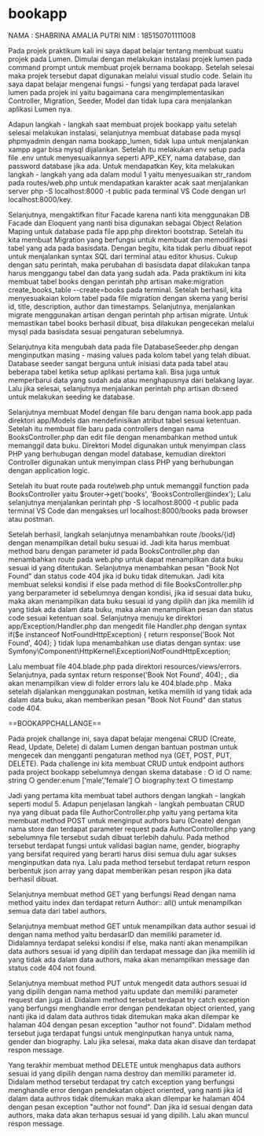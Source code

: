 # bookapp

NAMA : SHABRINA AMALIA PUTRI 
NIM  : 185150701111008

  Pada projek praktikum kali ini saya dapat belajar tentang membuat suatu projek pada Lumen. Dimulai dengan melakukan instalasi projek lumen pada command prompt untuk membuat projek bernama bookapp. Setelah selesai maka projek tersebut dapat digunakan melalui visual studio code. Selain itu saya dapat belajar mengenai fungsi - fungsi yang terdapat pada laravel lumen pada projek ini yaitu bagaimana cara mengimplementasikan Controller, Migration, Seeder, Model dan tidak lupa cara menjalankan aplikasi Lumen nya.

  Adapun langkah - langkah saat membuat projek bookapp yaitu setelah selesai melakukan instalasi, selanjutnya membuat database pada mysql phpmyadmin dengan nama bookapp_lumen, tidak lupa untuk menjalankan xampp agar bisa mysql dijalankan. Setelah itu melakukan env setup pada file .env untuk menyesuaikannya seperti APP_KEY, nama database, dan password database jika ada. Untuk mendapatkan Key, kita melakukan langkah - langkah yang ada dalam modul 1 yaitu menyesuaikan str_random pada routes/web.php untuk mendapatkan karakter acak saat menjalankan server php -S localhost:8000 -t public pada terminal VS Code dengan url  localhost:8000/key. 
  
  Selanjutnya, mengaktifkan fitur Facade karena nanti kita menggunakan DB Facade dan Eloquent yang nanti bisa digunakan sebagai Object Relation Maping untuk database pada file app.php direktori bootstrap. Setelah itu kita membuat Migration yang berfungsi untuk membuat dan memodifikasi tabel yang ada pada basisdata. Dengan begitu, kita tidak perlu dibuat repot untuk menjalankan syntax SQL dari terminal atau editor khusus. Cukup dengan satu perintah, maka perubahan di basisdata dapat dilakukan tanpa harus menggangu tabel dan data yang sudah ada. Pada praktikum ini kita membuat tabel books dengan perintah php artisan make:migration create_books_table --create=books pada terminal. Setelah berhasil, kita menyesuakaian kolom tabel pada file migration dengan skema yang berisi id, title, description, author dan timestamps. Selanjutnya, menjalankan migrate menggunakan artisan dengan perintah php artisan migrate. Untuk memastikan tabel books berhasil dibuat, bisa dilakukan pengecekan melalui mysql pada basisdata sesuai pengaturan sebelumnya.
  
  Selanjutnya kita mengubah data pada file DatabaseSeeder.php dengan menginputkan masing - masing values pada kolom tabel yang telah dibuat. Database seeder sangat berguna untuk inisiasi data pada tabel atau beberapa tabel ketika setup aplikasi pertama kali. Bisa juga untuk memperbarui data yang sudah ada atau menghapusnya dari belakang layar. Lalu jika selesai, selanjutnya menjalankan perintah php artisan db:seed untuk melakukan seeding ke database.
  
  Selanjutnya membuat Model dengan file baru dengan nama book.app pada direktori app/Models dan mendefinisikan atribut tabel sesuai ketentuan. Setelah itu membuat file baru pada controllers dengan nama BooksController.php dan edit file dengan menambahkan method untuk memanggil data buku. Direktori Model digunakan untuk menyimpan class PHP yang berhubugan dengan model database, kemudian direktori Controller digunakan untuk menyimpan class PHP yang berhubungan dengan application logic.

  Setelah itu buat route pada route\web.php untuk memanggil function pada BooksController yaitu $router->get('books', 'BooksController@index');
Lalu selanjutnya menjalankan perintah php -S localhost:8000 -t public pada terminal VS Code dan mengakses url localhost:8000/books pada browser atau postman. 

  Setelah berhasil, langkah selanjutnya menambahkan route /books/{id} dengan menampilkan detail buku sesuai id. Jadi kita harus membuat method baru dengan parameter id pada BooksController.php dan menambahkan route pada web.php untuk dapat menampilkan data buku sesuai id yang ditentukan.
Selanjutnya menambahkan pesan "Book Not Found" dan status code 404 jika id buku tidak ditemukan. Jadi kita membuat seleksi kondisi if else pada method di file BooksController.php yang berparameter id sebelumnya dengan kondisi, jika id sesuai data buku, maka akan menampilkan data buku sesuai id yang dipilih dan jika memilih id yang tidak ada dalam data buku, maka akan menampilkan pesan dan status code sesuai ketentuan soal.
Selanjutnya menuju ke direktori app/Exception/Handler.php dan mengedit file Handler.php dengan syntax if($e instanceof NotFoundHttpException)
                                                                                                           {
                                                                                                                return response('Book Not Found', 404);
                                                                                                           }
tidak lupa menambahkan use diatas dengan syntax: use Symfony\Component\HttpKernel\Exception\NotFoundHttpException; 

  Lalu membuat file 404.blade.php pada direktori resources/views/errors. Selanjutnya, pada syntax  return response('Book Not Found', 404); , dia akan menampilkan view di folder errors lalu ke 404.blade.php . Maka setelah dijalankan menggunakan postman, ketika memilih id yang tidak ada dalam data buku, akan memberikan pesan "Book Not Found" dan status code 404.
  
==BOOKAPPCHALLANGE==

Pada projek challange ini, saya dapat belajar mengenai CRUD (Create, Read, Update, Delete) di dalam Lumen dengan bantuan postman untuk mengecek dan mengganti pengaturan method nya (GET, POST, PUT, DELETE). Pada challenge ini kita membuat CRUD untuk endpoint authors pada project bookapp sebelumnya dengan skema database :
○	id
○	name: string
○	gender:enum [‘male’,’female’]
○	biography:text
○	timestamp

Jadi yang pertama kita membuat tabel authors dengan langkah - langkah seperti modul 5.
Adapun penjelasan langkah - langkah pembuatan CRUD nya yang dibuat pada file AuthorController.php yaitu yang pertama kita membuat method POST untuk menginput authors baru (Create) dengan nama store dan terdapat parameter request pada AuthorController.php yang sebelumnya file tersebut sudah dibuat terlebih dahulu. Pada method tersebut terdapat fungsi untuk validasi bagian name, gender, biography yang bersifat required yang berarti harus diisi semua dulu agar sukses menginputkan data nya. Lalu pada method tersebut terdapat return respon berbentuk json array yang dapat memberikan pesan respon jika data berhasil dibuat.

Selanjutnya membuat method GET yang berfungsi Read dengan nama method yaitu index dan terdapat return Author:: all() untuk menampilkan semua data dari tabel authors.

Selanjutnya membuat method GET untuk menampilkan data author sesuai id dengan nama method yaitu berdasarID dan memiliki parameter id. Didalamnya terdapat seleksi kondisi if else, maka nanti akan menampilkan data authors sesuai id yang dipilih dan terdapat message dan jika memilih id yang tidak ada dalam data authors, maka akan menampilkan message dan status code 404 not found.

Selanjutnya membuat method PUT untuk mengedit data authors sesuai id yang dipilih dengan nama method yaitu update dan memiliki parameter request dan juga id. Didalam method tersebut terdapat try catch exception yang berfungsi menghandle error dengan pendekatan object oriented, yang nanti jika id dalam data authros tidak ditemukan maka akan dilempar ke halaman 404 dengan pesan exception "author not found". Didalam method tersebut juga terdapat fungsi untuk menginputkan hanya untuk nama, gender dan biography. Lalu jika selesai, maka data akan disave dan terdapat respon message.

Yang terakhir membuat method DELETE untuk menghapus data authors sesuai id yang dipilih dengan nama destroy dan memiliki parameter id. Didalam method tersebut terdapat try catch exception yang berfungsi menghandle error dengan pendekatan object oriented, yang nanti jika id dalam data authros tidak ditemukan maka akan dilempar ke halaman 404 dengan pesan exception "author not found". Dan jika id sesuai dengan data authors, maka data akan terhapus sesuai id yang dipilih. Lalu akan muncul respon message.
  
